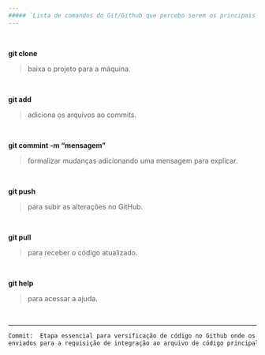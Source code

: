 ```yaml
---
##### `Lista de comandos do Git/Github que percebo serem os principais para utilizar nesta plataforma de versificação de códigos.`
---
```

&nbsp;

**git clone**
> baixa o projeto para a máquina.

&nbsp;

**git add**
> adiciona os arquivos ao commits.

&nbsp;

**git commint -m “mensagem”**
> formalizar mudanças adicionando uma mensagem para explicar.

&nbsp;

**git push**
> para subir as alterações no GitHub.

&nbsp;

**git pull**
> para receber o código atualizado.

&nbsp;

**git help**
> para acessar a ajuda.

&nbsp;

---
```sh
Commit:  Etapa essencial para versificação de código no Github onde os arquivos modificados permanecem enquanto ainda não foram 
enviados para a requisição de integração ao arquivo de código principal.
```
